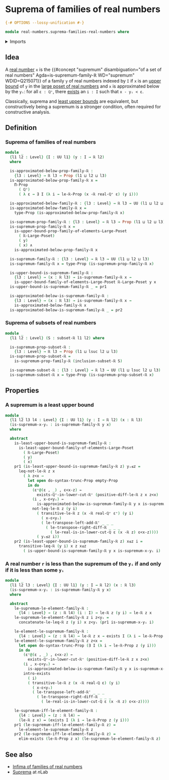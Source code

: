 # Suprema of families of real numbers

```agda
{-# OPTIONS --lossy-unification #-}

module real-numbers.suprema-families-real-numbers where
```

<details><summary>Imports</summary>

```agda
open import elementary-number-theory.positive-rational-numbers

open import foundation.conjunction
open import foundation.dependent-pair-types
open import foundation.empty-types
open import foundation.existential-quantification
open import foundation.logical-equivalences
open import foundation.propositional-truncations
open import foundation.propositions
open import foundation.subtypes
open import foundation.universe-levels

open import order-theory.least-upper-bounds-large-posets
open import order-theory.upper-bounds-large-posets

open import real-numbers.dedekind-real-numbers
open import real-numbers.difference-real-numbers
open import real-numbers.inequality-real-numbers
open import real-numbers.positive-real-numbers
open import real-numbers.rational-real-numbers
open import real-numbers.strict-inequality-real-numbers
open import real-numbers.subsets-real-numbers
```

</details>

## Idea

A [real number](real-numbers.dedekind-real-numbers.md) `x` is the
{{#concept "supremum" disambiguation="of a set of real numbers" Agda=is-supremum-family-ℝ WD="supremum" WDID=Q215071}}
of a family `y` of real numbers indexed by `I` if `x` is an
[upper bound](order-theory.upper-bounds-large-posets.md) of `y` in the
[large poset of real numbers](real-numbers.inequality-real-numbers.md) and `x`
is approximated below by the `yᵢ`: for all `ε : ℚ⁺`, there
[exists](foundation.existential-quantification.md) an `i : I` such that
`x - yᵢ < ε`.

Classically, suprema and
[least upper bounds](order-theory.least-upper-bounds-large-posets.md) are
equivalent, but constructively being a supremum is a stronger condition, often
required for constructive analysis.

## Definition

### Suprema of families of real numbers

```agda
module _
  {l1 l2 : Level} {I : UU l1} (y : I → ℝ l2)
  where

  is-approximated-below-prop-family-ℝ :
    {l3 : Level} → ℝ l3 → Prop (l1 ⊔ l2 ⊔ l3)
  is-approximated-below-prop-family-ℝ x =
    Π-Prop
      ( ℚ⁺)
      ( λ ε → ∃ I (λ i → le-ℝ-Prop (x -ℝ real-ℚ⁺ ε) (y i)))

  is-approximated-below-family-ℝ : {l3 : Level} → ℝ l3 → UU (l1 ⊔ l2 ⊔ l3)
  is-approximated-below-family-ℝ x =
    type-Prop (is-approximated-below-prop-family-ℝ x)

  is-supremum-prop-family-ℝ : {l3 : Level} → ℝ l3 → Prop (l1 ⊔ l2 ⊔ l3)
  is-supremum-prop-family-ℝ x =
    is-upper-bound-prop-family-of-elements-Large-Poset
      ( ℝ-Large-Poset)
      ( y)
      ( x) ∧
    is-approximated-below-prop-family-ℝ x

  is-supremum-family-ℝ : {l3 : Level} → ℝ l3 → UU (l1 ⊔ l2 ⊔ l3)
  is-supremum-family-ℝ x = type-Prop (is-supremum-prop-family-ℝ x)

  is-upper-bound-is-supremum-family-ℝ :
    {l3 : Level} → (x : ℝ l3) → is-supremum-family-ℝ x →
    is-upper-bound-family-of-elements-Large-Poset ℝ-Large-Poset y x
  is-upper-bound-is-supremum-family-ℝ _ = pr1

  is-approximated-below-is-supremum-family-ℝ :
    {l3 : Level} → (x : ℝ l3) → is-supremum-family-ℝ x →
    is-approximated-below-family-ℝ x
  is-approximated-below-is-supremum-family-ℝ _ = pr2
```

### Suprema of subsets of real numbers

```agda
module _
  {l1 l2 : Level} (S : subset-ℝ l1 l2) where

  is-supremum-prop-subset-ℝ :
    {l3 : Level} → ℝ l3 → Prop (l1 ⊔ lsuc l2 ⊔ l3)
  is-supremum-prop-subset-ℝ =
    is-supremum-prop-family-ℝ (inclusion-subset-ℝ S)

  is-supremum-subset-ℝ : {l3 : Level} → ℝ l3 → UU (l1 ⊔ lsuc l2 ⊔ l3)
  is-supremum-subset-ℝ x = type-Prop (is-supremum-prop-subset-ℝ x)
```

## Properties

### A supremum is a least upper bound

```agda
module _
  {l1 l2 l3 l4 : Level} {I : UU l1} (y : I → ℝ l2) (x : ℝ l3)
  (is-supremum-x-yᵢ : is-supremum-family-ℝ y x)
  where

  abstract
    is-least-upper-bound-is-supremum-family-ℝ :
      is-least-upper-bound-family-of-elements-Large-Poset
        ( ℝ-Large-Poset)
        ( y)
        ( x)
    pr1 (is-least-upper-bound-is-supremum-family-ℝ z) yᵢ≤z =
      leq-not-le-ℝ z x
        ( λ z<x →
          let open do-syntax-trunc-Prop empty-Prop
          in do
            (ε⁺@(ε , _) , ε<x-z) ←
              exists-ℚ⁺-in-lower-cut-ℝ⁺ (positive-diff-le-ℝ z x z<x)
            (i , x-ε<yᵢ) ←
              is-approximated-below-is-supremum-family-ℝ y x is-supremum-x-yᵢ ε⁺
            not-leq-le-ℝ z (y i)
              ( transitive-le-ℝ z (x -ℝ real-ℚ⁺ ε⁺) (y i)
                ( x-ε<yᵢ)
                ( le-transpose-left-add-ℝ' _ _ _
                  ( le-transpose-right-diff-ℝ _ _ _
                    ( le-real-is-in-lower-cut-ℚ ε (x -ℝ z) ε<x-z))))
              ( yᵢ≤z i))
    pr2 (is-least-upper-bound-is-supremum-family-ℝ z) x≤z i =
      transitive-leq-ℝ (y i) x z x≤z
        ( is-upper-bound-is-supremum-family-ℝ y x is-supremum-x-yᵢ i)
```

### A real number `r` is less than the supremum of the `yᵢ` if and only if it is less than some `yᵢ`

```agda
module _
  {l1 l2 l3 : Level} {I : UU l1} (y : I → ℝ l2) (x : ℝ l3)
  (is-supremum-x-yᵢ : is-supremum-family-ℝ y x)
  where

  abstract
    le-supremum-le-element-family-ℝ :
      {l4 : Level} → (z : ℝ l4) (i : I) → le-ℝ z (y i) → le-ℝ z x
    le-supremum-le-element-family-ℝ z i z<yᵢ =
      concatenate-le-leq-ℝ z (y i) x z<yᵢ (pr1 is-supremum-x-yᵢ i)

    le-element-le-supremum-family-ℝ :
      {l4 : Level} → (z : ℝ l4) → le-ℝ z x → exists I (λ i → le-ℝ-Prop z (y i))
    le-element-le-supremum-family-ℝ z z<x =
      let open do-syntax-trunc-Prop (∃ I (λ i → le-ℝ-Prop z (y i)))
      in do
        (ε⁺@(ε , _) , ε<x-z) ←
          exists-ℚ⁺-in-lower-cut-ℝ⁺ (positive-diff-le-ℝ z x z<x)
        (i , x-ε<yᵢ) ←
          is-approximated-below-is-supremum-family-ℝ y x is-supremum-x-yᵢ ε⁺
        intro-exists
          ( i)
          ( transitive-le-ℝ z (x -ℝ real-ℚ ε) (y i)
            ( x-ε<yᵢ)
            ( le-transpose-left-add-ℝ' _ _ _
              ( le-transpose-right-diff-ℝ _ _ _
                ( le-real-is-in-lower-cut-ℚ ε (x -ℝ z) ε<x-z))))

    le-supremum-iff-le-element-family-ℝ :
      {l4 : Level} → (z : ℝ l4) →
      (le-ℝ z x) ↔ (exists I (λ i → le-ℝ-Prop z (y i)))
    pr1 (le-supremum-iff-le-element-family-ℝ z) =
      le-element-le-supremum-family-ℝ z
    pr2 (le-supremum-iff-le-element-family-ℝ z) =
      elim-exists (le-ℝ-Prop z x) (le-supremum-le-element-family-ℝ z)
```

## See also

- [Infima of families of real numbers](real-numbers.infima-families-real-numbers.md)
- [Suprema](https://ncatlab.org/nlab/show/join#constructive) at $n$Lab
